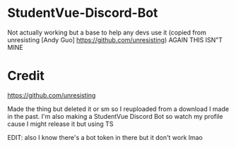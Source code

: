 # StudentVue-Discord-Bot
Not actually working but a base to help any devs use it (copied from unresisting [Andy Guo] https://github.com/unresisting) AGAIN THIS ISN"T MINE 

# Credit

https://github.com/unresisting

Made the thing but deleted it or sm so I reuploaded from a download I made in the past.
I'm also making a StudentVue Discord Bot so watch my profile cause I might release it but using TS


EDIT: also I know there's a bot token in there but it don't work lmao
